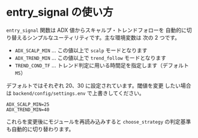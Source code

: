 # entry_signal の使い方

`entry_signal` 関数は ADX 値からスキャルプ・トレンドフォローを
自動的に切り替えるシンプルなユーティリティです。主な環境変数は
次の 2 つです。

- `ADX_SCALP_MIN` … この値以上で `scalp` モードとなります
- `ADX_TREND_MIN` … この値以上で `trend_follow` モードとなります
- `TREND_COND_TF` … トレンド判定に用いる時間足を指定します（デフォルト `M5`）

デフォルトではそれぞれ 20、30 に設定されています。閾値を変更
したい場合は `backend/config/settings.env` で上書きしてください。

```
ADX_SCALP_MIN=25
ADX_TREND_MIN=40
```

これらを変更後にモジュールを再読み込みすると `choose_strategy`
の判定基準も自動的に切り替わります。
